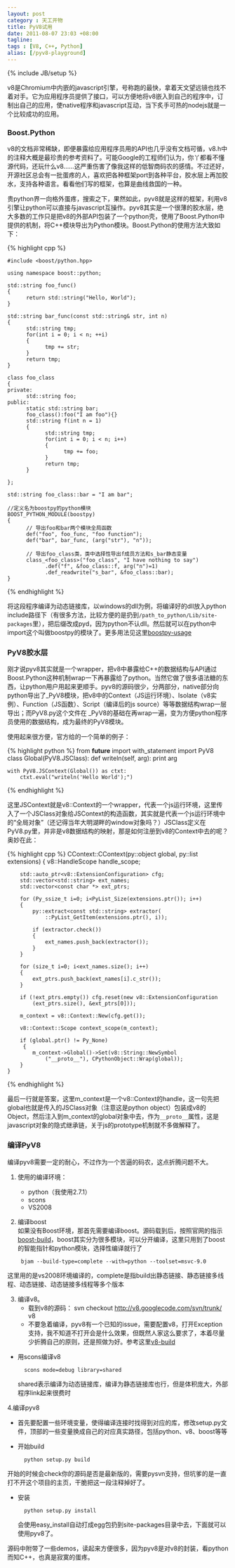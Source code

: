 ```yaml
---
layout: post
category : 天工开物 
title: PyV8试用
date: 2011-08-07 23:03 +08:00
tagline:
tags : [V8, C++, Python]
alias: [/pyv8-playground]
---
```

{% include JB/setup %}

v8是Chromium中内嵌的javascript引擎，号称跑的最快，拿着天文望远镜也找不着对手。它为应用程序员提供了接口，可以方便地将v8嵌入到自己的程序中，订制出自己的应用，使native程序和javascript互动，当下炙手可热的nodejs就是一个比较成功的应用。

### Boost.Python

v8的文档非常稀缺，即便暴露给应用程序员用的API也几乎没有文档可循，v8.h中的注释大概是最珍贵的参考资料了。可能Google的工程师们认为，你丫都看不懂源代码，还玩什么v8……这严重伤害了像我这样的低智商码农的感情。不过还好，开源社区总会有一批蛋疼的人，喜欢把各种框架port到各种平台，胶水层上再加胶水，支持各种语言。看看他们写的框架，也算是曲线救国的一种。

贵python界一向格外蛋疼，搜索之下，果然如此，pyv8就是这样的框架，利用v8引擎让python可以直接与javascript互操作。pyv8其实是一个很薄的胶水层，绝大多数的工作只是把v8的外部API包装了一个python壳，使用了Boost.Python中提供的机制，将C++模块导出为Python模块。Boost.Python的使用方法大致如下：

{% highlight cpp %}

    #include <boost/python.hpp>

    using namespace boost::python;
    
    std::string foo_func()
    {
          return std::string("Hello, World");
    }
    
    std::string bar_func(const std::string& str, int n)
    {
          std::string tmp;
          for(int i = 0; i < n; ++i)
          {
                tmp += str;
          }
          return tmp;
    }
    
    class foo_class
    {
    private:
          std::string foo;
    public:
          static std::string bar;
          foo_class():foo("I am foo"){}
          std::string f(int n = 1)
          {
                std::string tmp;
                for(int i = 0; i < n; i++)
                {
                      tmp += foo;
                }
                return tmp;
          }
    
    };
    
    std::string foo_class::bar = "I am bar";
    
    //定义名为boostpy的python模块
    BOOST_PYTHON_MODULE(boostpy)
    {
          // 导出foo和bar两个模块全局函数
          def("foo", foo_func, "foo function");
          def("bar", bar_func, (arg("str"), "n"));
    
          // 导出foo_class类，类中选择性导出f成员方法和s_bar静态变量
          class_<foo_class>("foo_class", "I have nothing to say")
                .def("f", &foo_class::f, arg("n")=1)
                .def_readwrite("s_bar", &foo_class::bar);
    }
{% endhighlight %}

将这段程序编译为动态链接库，以windows的dll为例，将编译好的dll放入python include路径下（有很多方法，比较方便的是扔到`/path_to_python/Lib/site-packages`里），把后缀改成pyd，因为python不认dll。然后就可以在python中import这个叫做boostpy的模块了。更多用法见这里[boostpy-usage][]

### PyV8胶水层 

刚才说pyv8其实就是一个wrapper，把v8中暴露给C++的数据结构与API通过Boost.Python这种机制wrap一下再暴露给了python。当然它做了很多语法糖的东西，让python用户用起来更顺手。pyv8的源码很少，分两部分，native部分向python导出了\_PyV8模块，把v8中的Context（JS运行环境）、Isolate（v8实例）、Function（JS函数）、Script（编译后的js source）等等数据结构wrap一层导出；而PyV8.py这个文件在 \_PyV8的基础在再wrap一遍，变为方便python程序员使用的数据结构，成为最终的PyV8模块。

使用起来很方便，官方给的一个简单的例子：

{% highlight python %}
    from __future__ import with_statement
    import PyV8
    class Global(PyV8.JSClass):
        def writeln(self, arg):
            print arg

    with PyV8.JSContext(Global()) as ctxt:
        ctxt.eval("writeln('Hello World');")
{% endhighlight %}

这里JSContext就是v8::Context的一个wrapper，代表一个js运行环境，这里传入了一个JSClass对象给JSContext的构造函数，其实就是代表一个js运行环境中的“全局对象”（还记得当年大明湖畔的window对象吗？）JSClass定义在PyV8.py里，并非是v8数据结构的映射，那是如何注册到v8的Context中去的呢？奥妙在此：

{% highlight cpp %}
    CContext::CContext(py::object global, py::list extensions)
    {
        v8::HandleScope handle_scope;  

        std::auto_ptr<v8::ExtensionConfiguration> cfg;
        std::vector<std::string> ext_names;
        std::vector<const char *> ext_ptrs;

        for (Py_ssize_t i=0; i<PyList_Size(extensions.ptr()); i++)
        {
            py::extract<const std::string> extractor(
                ::PyList_GetItem(extensions.ptr(), i));

            if (extractor.check())
            {
                ext_names.push_back(extractor());
            }
        }

        for (size_t i=0; i<ext_names.size(); i++)
        {
            ext_ptrs.push_back(ext_names[i].c_str());
        }

        if (!ext_ptrs.empty()) cfg.reset(new v8::ExtensionConfiguration
            (ext_ptrs.size(), &ext_ptrs[0]));

        m_context = v8::Context::New(cfg.get());

        v8::Context::Scope context_scope(m_context);

        if (global.ptr() != Py_None)
         {
            m_context->Global()->Set(v8::String::NewSymbol
                ("__proto__"), CPythonObject::Wrap(global));
        }
    }
{% endhighlight %}

最后一行就是答案，这里m\_context是一个v8::Context的handle，这一句先把global也就是传入的JSClass对象（注意这是python object）包装成v8的Object，然后注入到m\_context的global对象中去，作为`__proto__`属性，这是javascript对象的隐式继承链，关于js的prototype机制就不多做解释了。

### 编译PyV8

编译pyv8需要一定的耐心，不过作为一个苦逼的码农，这点折腾问题不大。

1. 使用的编译环境：  
    * python（我使用2.7.1）
    * scons
    * VS2008

2. 编译boost  
如果没有Boost环境，那首先需要编译boost。源码载到后，按照官网的指示[boost-build][]，boost其实分为很多模块，可以分开编译，这里只用到了boost的智能指针和python模块，选择性编译就行了

        bjam --build-type=complete --with=python --toolset=msvc-9.0

这里用的是vs2008环境编译的，complete是指build出静态链接、静态链接多线程、动态链接、动态链接多线程等多个版本

3. 编译v8。
    * 载到v8的源码： 
        svn checkout http://v8.googlecode.com/svn/trunk/ v8 
    * 不要急着编译，pyv8有一个已知的issue，需要配置v8，打开Exception支持，我不知道不打开会是什么效果，但既然人家这么要求了，本着尽量少折腾自己的原则，还是照做为好。参考这里[v8-build][]

* 用scons编译v8

        scons mode=debug library=shared

    shared表示编译为动态链接库，编译为静态链接库也行，但是体积庞大，外部程序link起来很费时

4.编译pyv8

* 首先要配置一些环境变量，使得编译连接时找得到对应的库，修改setup.py文件，顶部的一些变量换成自己的对应真实路径，包括python、v8、boost等等

* 开始build

        python setup.py build

开始的时候会check你的源码是否是最新版的，需要pysvn支持，但坑爹的是一直打不开这个项目的主页，干脆把这一段注释掉好了。

* 安装

        python setup.py install 

    会使用easy\_install自动打成egg包扔到site-packages目录中去，下面就可以使用pyv8了。

源码中附带了一些demos，读起来方便很多，因为pyv8是对v8的封装，看python而知C++，也真是寂寞的蛋疼。

[boostpy-usage]: http://www.python-cn.cn/yuyanjichu/2011/0707/14106.html
[boost-build]: http://www.boost.org/doc/libs/1_47_0/more/getting_started/windows.html
[v8-build]: http://code.google.com/p/pyv8/wiki/HowToBuild
